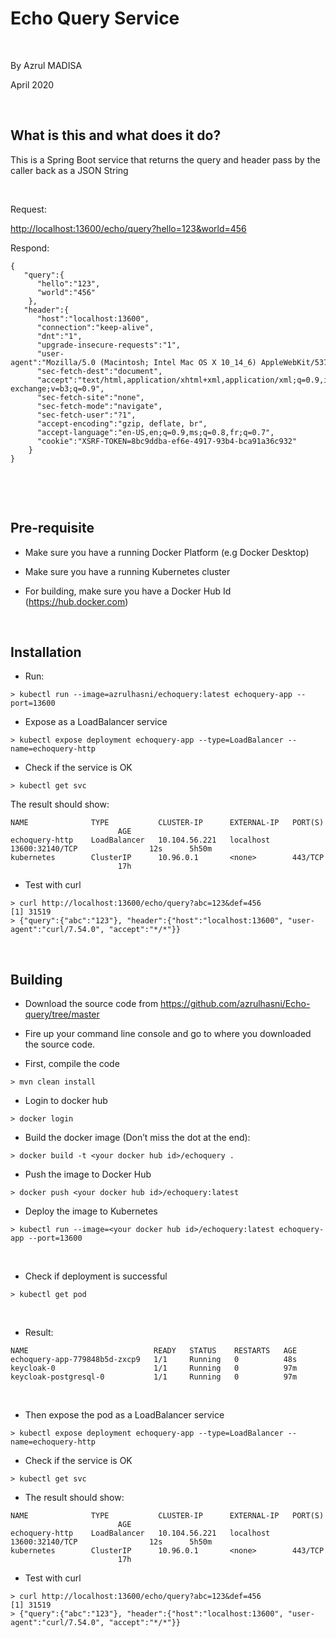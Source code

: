 Echo Query Service
==================

 

By Azrul MADISA

April 2020

 

What is this and what does it do?
---------------------------------

This is a Spring Boot service that returns the query and header pass by the
caller back as a JSON String

 

Request:

<http://localhost:13600/echo/query?hello=123&world=456>

Respond:

~~~~~~~~~~~~~~~~~~~~~~~~~~~~~~~~~~~~~~~~~~~~~~~~~~~~~~~~~~~~~~~~~~~~~~~~~~~~~~~~
{
   "query":{
      "hello":"123",
      "world":"456"
    },
   "header":{
      "host":"localhost:13600",
      "connection":"keep-alive",
      "dnt":"1",
      "upgrade-insecure-requests":"1",
      "user-agent":"Mozilla/5.0 (Macintosh; Intel Mac OS X 10_14_6) AppleWebKit/537.36 (KHTML, like Gecko) Chrome/80.0.3987.163 Safari/537.36",
      "sec-fetch-dest":"document",
      "accept":"text/html,application/xhtml+xml,application/xml;q=0.9,image/webp,image/apng,*/*;q=0.8,application/signed-exchange;v=b3;q=0.9",
      "sec-fetch-site":"none",
      "sec-fetch-mode":"navigate",
      "sec-fetch-user":"?1",
      "accept-encoding":"gzip, deflate, br",
      "accept-language":"en-US,en;q=0.9,ms;q=0.8,fr;q=0.7",
      "cookie":"XSRF-TOKEN=8bc9ddba-ef6e-4917-93b4-bca91a36c932"
    }
}
~~~~~~~~~~~~~~~~~~~~~~~~~~~~~~~~~~~~~~~~~~~~~~~~~~~~~~~~~~~~~~~~~~~~~~~~~~~~~~~~

 

 

Pre-requisite
-------------

-   Make sure you have a running Docker Platform (e.g Docker Desktop)

-   Make sure you have a running Kubernetes cluster

-   For building, make sure you have a Docker Hub Id (https://hub.docker.com)

 

Installation
------------

-   Run:

~~~~~~~~~~~~~~~~~~~~~~~~~~~~~~~~~~~~~~~~~~~~~~~~~~~~~~~~~~~~~~~~~~~~~~~~~~~~~~~~
> kubectl run --image=azrulhasni/echoquery:latest echoquery-app --port=13600
~~~~~~~~~~~~~~~~~~~~~~~~~~~~~~~~~~~~~~~~~~~~~~~~~~~~~~~~~~~~~~~~~~~~~~~~~~~~~~~~

-   Expose as a LoadBalancer service

~~~~~~~~~~~~~~~~~~~~~~~~~~~~~~~~~~~~~~~~~~~~~~~~~~~~~~~~~~~~~~~~~~~~~~~~~~~~~~~~
> kubectl expose deployment echoquery-app --type=LoadBalancer --name=echoquery-http
~~~~~~~~~~~~~~~~~~~~~~~~~~~~~~~~~~~~~~~~~~~~~~~~~~~~~~~~~~~~~~~~~~~~~~~~~~~~~~~~

-   Check if the service is OK

~~~~~~~~~~~~~~~~~~~~~~~~~~~~~~~~~~~~~~~~~~~~~~~~~~~~~~~~~~~~~~~~~~~~~~~~~~~~~~~~
> kubectl get svc
~~~~~~~~~~~~~~~~~~~~~~~~~~~~~~~~~~~~~~~~~~~~~~~~~~~~~~~~~~~~~~~~~~~~~~~~~~~~~~~~

The result should show:

~~~~~~~~~~~~~~~~~~~~~~~~~~~~~~~~~~~~~~~~~~~~~~~~~~~~~~~~~~~~~~~~~~~~~~~~~~~~~~~~
NAME              TYPE           CLUSTER-IP      EXTERNAL-IP   PORT(S)                         AGE
echoquery-http    LoadBalancer   10.104.56.221   localhost     13600:32140/TCP                12s      5h50m
kubernetes        ClusterIP      10.96.0.1       <none>        443/TCP                         17h
~~~~~~~~~~~~~~~~~~~~~~~~~~~~~~~~~~~~~~~~~~~~~~~~~~~~~~~~~~~~~~~~~~~~~~~~~~~~~~~~

-   Test with curl

~~~~~~~~~~~~~~~~~~~~~~~~~~~~~~~~~~~~~~~~~~~~~~~~~~~~~~~~~~~~~~~~~~~~~~~~~~~~~~~~
> curl http://localhost:13600/echo/query?abc=123&def=456
[1] 31519
> {"query":{"abc":"123"}, "header":{"host":"localhost:13600", "user-agent":"curl/7.54.0", "accept":"*/*"}}
~~~~~~~~~~~~~~~~~~~~~~~~~~~~~~~~~~~~~~~~~~~~~~~~~~~~~~~~~~~~~~~~~~~~~~~~~~~~~~~~

 

Building
--------

-   Download the source code from
    <https://github.com/azrulhasni/Echo-query/tree/master>

-   Fire up your command line console and go to where you downloaded the source
    code.

-   First, compile the code

~~~~~~~~~~~~~~~~~~~~~~~~~~~~~~~~~~~~~~~~~~~~~~~~~~~~~~~~~~~~~~~~~~~~~~~~~~~~~~~~
> mvn clean install
~~~~~~~~~~~~~~~~~~~~~~~~~~~~~~~~~~~~~~~~~~~~~~~~~~~~~~~~~~~~~~~~~~~~~~~~~~~~~~~~

-   Login to docker hub

~~~~~~~~~~~~~~~~~~~~~~~~~~~~~~~~~~~~~~~~~~~~~~~~~~~~~~~~~~~~~~~~~~~~~~~~~~~~~~~~
> docker login
~~~~~~~~~~~~~~~~~~~~~~~~~~~~~~~~~~~~~~~~~~~~~~~~~~~~~~~~~~~~~~~~~~~~~~~~~~~~~~~~

-   Build the docker image (Don’t miss the dot at the end):

~~~~~~~~~~~~~~~~~~~~~~~~~~~~~~~~~~~~~~~~~~~~~~~~~~~~~~~~~~~~~~~~~~~~~~~~~~~~~~~~
> docker build -t <your docker hub id>/echoquery .
~~~~~~~~~~~~~~~~~~~~~~~~~~~~~~~~~~~~~~~~~~~~~~~~~~~~~~~~~~~~~~~~~~~~~~~~~~~~~~~~

-   Push the image to Docker Hub

~~~~~~~~~~~~~~~~~~~~~~~~~~~~~~~~~~~~~~~~~~~~~~~~~~~~~~~~~~~~~~~~~~~~~~~~~~~~~~~~
> docker push <your docker hub id>/echoquery:latest
~~~~~~~~~~~~~~~~~~~~~~~~~~~~~~~~~~~~~~~~~~~~~~~~~~~~~~~~~~~~~~~~~~~~~~~~~~~~~~~~

-   Deploy the image to Kubernetes

~~~~~~~~~~~~~~~~~~~~~~~~~~~~~~~~~~~~~~~~~~~~~~~~~~~~~~~~~~~~~~~~~~~~~~~~~~~~~~~~
> kubectl run --image=<your docker hub id>/echoquery:latest echoquery-app --port=13600
~~~~~~~~~~~~~~~~~~~~~~~~~~~~~~~~~~~~~~~~~~~~~~~~~~~~~~~~~~~~~~~~~~~~~~~~~~~~~~~~

 

-   Check if deployment is successful

~~~~~~~~~~~~~~~~~~~~~~~~~~~~~~~~~~~~~~~~~~~~~~~~~~~~~~~~~~~~~~~~~~~~~~~~~~~~~~~~
> kubectl get pod
~~~~~~~~~~~~~~~~~~~~~~~~~~~~~~~~~~~~~~~~~~~~~~~~~~~~~~~~~~~~~~~~~~~~~~~~~~~~~~~~

 

-   Result:

~~~~~~~~~~~~~~~~~~~~~~~~~~~~~~~~~~~~~~~~~~~~~~~~~~~~~~~~~~~~~~~~~~~~~~~~~~~~~~~~
NAME                            READY   STATUS    RESTARTS   AGE
echoquery-app-779848b5d-zxcp9   1/1     Running   0          48s
keycloak-0                      1/1     Running   0          97m
keycloak-postgresql-0           1/1     Running   0          97m
~~~~~~~~~~~~~~~~~~~~~~~~~~~~~~~~~~~~~~~~~~~~~~~~~~~~~~~~~~~~~~~~~~~~~~~~~~~~~~~~

 

-   Then expose the pod as a LoadBalancer service

~~~~~~~~~~~~~~~~~~~~~~~~~~~~~~~~~~~~~~~~~~~~~~~~~~~~~~~~~~~~~~~~~~~~~~~~~~~~~~~~
> kubectl expose deployment echoquery-app --type=LoadBalancer --name=echoquery-http
~~~~~~~~~~~~~~~~~~~~~~~~~~~~~~~~~~~~~~~~~~~~~~~~~~~~~~~~~~~~~~~~~~~~~~~~~~~~~~~~

-   Check if the service is OK

~~~~~~~~~~~~~~~~~~~~~~~~~~~~~~~~~~~~~~~~~~~~~~~~~~~~~~~~~~~~~~~~~~~~~~~~~~~~~~~~
> kubectl get svc
~~~~~~~~~~~~~~~~~~~~~~~~~~~~~~~~~~~~~~~~~~~~~~~~~~~~~~~~~~~~~~~~~~~~~~~~~~~~~~~~

-   The result should show:

~~~~~~~~~~~~~~~~~~~~~~~~~~~~~~~~~~~~~~~~~~~~~~~~~~~~~~~~~~~~~~~~~~~~~~~~~~~~~~~~
NAME              TYPE           CLUSTER-IP      EXTERNAL-IP   PORT(S)                         AGE
echoquery-http    LoadBalancer   10.104.56.221   localhost     13600:32140/TCP                12s      5h50m
kubernetes        ClusterIP      10.96.0.1       <none>        443/TCP                         17h
~~~~~~~~~~~~~~~~~~~~~~~~~~~~~~~~~~~~~~~~~~~~~~~~~~~~~~~~~~~~~~~~~~~~~~~~~~~~~~~~

-   Test with curl

~~~~~~~~~~~~~~~~~~~~~~~~~~~~~~~~~~~~~~~~~~~~~~~~~~~~~~~~~~~~~~~~~~~~~~~~~~~~~~~~
> curl http://localhost:13600/echo/query?abc=123&def=456
[1] 31519
> {"query":{"abc":"123"}, "header":{"host":"localhost:13600", "user-agent":"curl/7.54.0", "accept":"*/*"}}
~~~~~~~~~~~~~~~~~~~~~~~~~~~~~~~~~~~~~~~~~~~~~~~~~~~~~~~~~~~~~~~~~~~~~~~~~~~~~~~~
